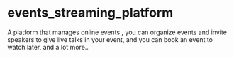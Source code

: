 # events_streaming_platform

A platform that manages online events , you can organize events and invite speakers to give live talks in your event, and you can book an event to watch later, and a lot more..
